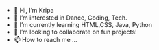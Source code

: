 - 👋 Hi, I’m Kripa
- 👀 I’m interested in Dance, Coding, Tech.
- 🌱 I’m currently learning HTML,CSS, Java, Python
- 💞️ I’m looking to collaborate on fun projects!
- 📫 How to reach me ...

<!---
kripa2gib/kripa2gib is a ✨ special ✨ repository because its `README.md` (this file) appears on your GitHub profile.
You can click the Preview link to take a look at your changes.
--->
